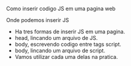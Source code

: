 
Como inserir codigo JS em uma pagina web

Onde podemos inserir JS

- Ha tres formas de inserir JS em uma pagina.
- head, lincando um arquivo de JS.
- body, escrevendo codigo entre tags script.
- body, lincando um arquivo de script.
- Vamos utilizar cada uma delas na pratica.
